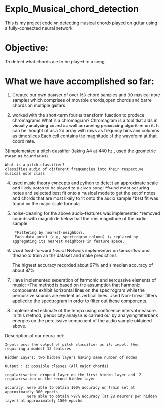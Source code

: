 # Explo_Musical_chord_detection
This is my project code on detecting musical chords played on guitar using a fully-connected neural network

# Objective:
To detect what chords are to be played to a song 



# What we have accomplished so far:

1) Created our own dataset of over 160 chord samples and 30 musical note samples which comprises of movable chords,open chords and barre chords on multiple guitars

2) worked with the short-term fourier transform function to produce chromagrams
	What is a chromagram?
	Chromagram is a tool that aids in visually analysing sound as well as running processing algorithm on it.
	It can be thought of as a 2d array with rows as frequncy bins and columns as time slices
	Each cell contains the magnitude of the waveform at that coordinate.

3)implemented a pitch classifier  (taking A4 at 440 hz , used the geometric mean as boundaries)

	What is a pitch classifier?
	classifies audio of different frequencies into their respective musical note class 

4) used music theory concepts and python to detect an approximate scale and likely notes to be played to a given song:
		*found most occuring notes and selected best fit onto a musical mode to get the set 
		of notes and chords that are most likely to fit onto the audio sample
		*best fit was found on the major scale formula 

5) noise-cleaning for the above audio-features was implemented 
		*removed sounds with magnitude below half the rms magnitude of the audio sample											
		
		*Filtering by nearest-neighbors.
		Each data point (e.g, spectrogram column) is replaced by aggregating its nearest neighbors in feature space.



6) Used feed-forward Neural Network implemented on tensorflow and theano to train an the dataset and make predictions 
	
	The highest accuracy recorded about 97% and a median accuracy of about 87%

7) Have implemented seperation of harmonic and percussive elements of music:
	*The method is based on the assumption that harmonic components exhibit horizontal lines on the spectrogram while the percussive sounds are evident as vertical lines. Used Non-Linear filters applied to the spectrogram in order to filter out these components.

8) implemented estimate of the tempo using confidence interval measure.
In this method, periodicity analysis is carried out by analysing filterbank energies on the percussive component of the audio sample obtained above.

Description of our neural net:

	Input: uses the output of pitch classifier as its input, thus requiring a modest 12 features

	Hidden Layers: two hidden layers having same number of nodes

	Output : 12 possible classes (All major chords)

	regularisation: dropout layer on the first hidden layer and l2 regularisation on the second hidden layer 

	accuracy: were able to obtain 100% accuracy on train set at approximately 300 epochs
			  were able to obtain >97% accuracy (at 28 neurons per hidden layer) at approximately 1500 epochs 

